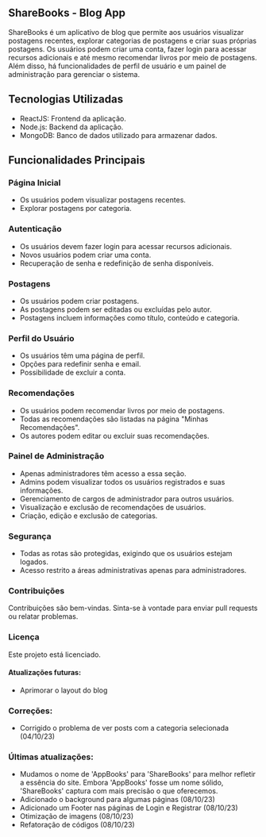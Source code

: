 ## ShareBooks - Blog App

ShareBooks é um aplicativo de blog que permite aos usuários visualizar postagens recentes, explorar categorias de postagens e criar suas próprias postagens. Os usuários podem criar uma conta, fazer login para acessar recursos adicionais e até mesmo recomendar livros por meio de postagens. Além disso, há funcionalidades de perfil de usuário e um painel de administração para gerenciar o sistema.

## Tecnologias Utilizadas

- ReactJS: Frontend da aplicação.
- Node.js: Backend da aplicação.
- MongoDB: Banco de dados utilizado para armazenar dados.

## Funcionalidades Principais

### Página Inicial

- Os usuários podem visualizar postagens recentes.
- Explorar postagens por categoria.

### Autenticação

- Os usuários devem fazer login para acessar recursos adicionais.
- Novos usuários podem criar uma conta.
- Recuperação de senha e redefinição de senha disponíveis.

### Postagens

- Os usuários podem criar postagens.
- As postagens podem ser editadas ou excluídas pelo autor.
- Postagens incluem informações como título, conteúdo e categoria.

### Perfil do Usuário

- Os usuários têm uma página de perfil.
- Opções para redefinir senha e email.
- Possibilidade de excluir a conta.

### Recomendações

- Os usuários podem recomendar livros por meio de postagens.
- Todas as recomendações são listadas na página "Minhas Recomendações".
- Os autores podem editar ou excluir suas recomendações.

### Painel de Administração

- Apenas administradores têm acesso a essa seção.
- Admins podem visualizar todos os usuários registrados e suas informações.
- Gerenciamento de cargos de administrador para outros usuários.
- Visualização e exclusão de recomendações de usuários.
- Criação, edição e exclusão de categorias.

### Segurança

- Todas as rotas são protegidas, exigindo que os usuários estejam logados.
- Acesso restrito a áreas administrativas apenas para administradores.

### Contribuições

Contribuições são bem-vindas. Sinta-se à vontade para enviar pull requests ou relatar problemas.

### Licença

Este projeto está licenciado.

#### Atualizações futuras:

- Aprimorar o layout do blog

### Correções:

- Corrigido o problema de ver posts com a categoria selecionada (04/10/23)

### Últimas atualizações:

- Mudamos o nome de 'AppBooks' para 'ShareBooks' para melhor refletir a essência do site. Embora 'AppBooks' fosse um nome sólido, 'ShareBooks' captura com mais precisão o que oferecemos.
- Adicionado o background para algumas páginas (08/10/23)
- Adicionado um Footer nas páginas de Login e Registrar (08/10/23)
- Otimização de imagens (08/10/23)
- Refatoração de códigos (08/10/23)
